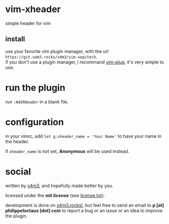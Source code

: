 # vim-xheader

simple header for vim

## install

use your favorite vim plugin manager,
with the url `https://git.x4m3.rocks/x4m3/vim-xepitech`.  
if you don't use a plugin manager, i recommand
[vim-plug](https://github.com/junegunn/vim-plug), it's very simple to use.

# run the plugin

run `:AddXHeader` in a blank file.

# configuration

in your vimrc, add `let g:xheader_name = 'Your Name'` to have your name in the header.

if `xheader_name` is not set, **Anonymous** will be used instead.

# social

written by [x4m3](https://philippeloctaux.com), and hopefully made better
by you.

licensed under the **mit license** (see [license.txt](license.txt)).

development is done on [x4m3.rocks!](https://git.x4m3.rocks/x4m3/vim-xheader),
but feel free to send an email to **p [at] philippeloctaux [dot] com** to
report a bug or an issue or an idea to improve the plugin.
